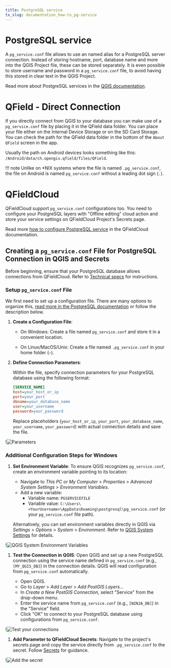 ```yaml
---
title: PostgreSQL service
tx_slug: documentation_how-to_pg-service
---
```


# PostgreSQL service

A `pg_service.conf` file allows to use an named alias for a PostgreSQL server connection.
Instead of storing hostname, port, database name and more into the QGIS Project file, these can be stored separately.
It is even possible to store username and password in a `pg_service.conf` file, to avoid having this stored in clear text in the QGIS Project.

Read more about PostgreSQL services in the [QGIS documentation](https://docs.qgis.org/latest/en/docs/user_manual/managing_data_source/opening_data.html#postgresql-service-connection-file).

# QField - Direct Connection

If you directly connect from QGIS to your database you can make use of a `pg_service.conf` file by placing it in the QField data folder.
You can place your file either on the Internal Device Storage or on the SD Card Storage.
You can check the path for the QField data folder in the bottom of the `About QField` screen in the app.

Usually the path on Android devices looks something like this: `/Android/data/ch.opengis.qfield/files/QField`.

!!! note
    Unlike on *NIX systems where the file is named `.pg_service.conf`, the file on Android is named `pg_service.conf` without a leading dot sign (`.`).

# QFieldCloud

QFieldCloud support `pg_service.conf` configurations too.
You need to configure your PostgreSQL layers with "Offline editing" cloud action and store your service settings on QFieldCloud Project's Secrets page.

Read more [how to configure PostgreSQL service](../../reference/qfieldcloud/secrets.md) in the QFieldCloud documentation.

## Creating a `pg_service.conf` File for PostgreSQL Connection in QGIS and Secrets

Before beginning, ensure that your PostgreSQL database allows connections from QFieldCloud.
Refer to [Technical specs](../../reference/qfieldcloud/specs.md) for instructions.

### Setup `pg_service.conf` File

We first need to set up a configuration file.
There are many options to organize this, [read more in the PostgreSQL documentation](https://www.postgresql.org/docs/current/libpq-pgservice.html)<!-- markdown-link-check-disable-line --> or follow the description below.

1. **Create a Configuration File**:

   - On Windows:
     Create a file named `pg_service.conf` and store it in a convenient location.

   - On Linux/MacOS/Unix:
     Create a file named `.pg_service.conf` in your home folder (`~`).

2. **Define Connection Parameters**:

   Within the file, specify connection parameters for your PostgreSQL database using the following format:

   ```ini
   [SERVICE_NAME]
   host=your_host_or_ip
   port=your_port
   dbname=your_database_name
   user=your_username
   password=your_password
   ```

   Replace placeholders (`your_host_or_ip`, `your_port`, `your_database_name`, `your_username`, `your_password`) with actual connection details and save the file.

!![Parameters](../../assets/images/service_config_file_001.png)

### Additional Configuration Steps for Windows

1. **Set Environment Variable**:
   To ensure QGIS recognizes `pg_service.conf`, create an environment variable pointing to its location:

   - Navigate to *This PC* or *My Computer* > *Properties* > *Advanced System Settings* > *Environment Variables*.
   - Add a new variable:
     - Variable name: `PGSERVICEFILE`
     - Variable value: `C:\Users\<YourUsername>\AppData\Roaming\postgresql\pg_service.conf` (or your `pg_service.conf` file path).

   Alternatively, you can set environment variables directly in QGIS via *Settings* > *Options* > *System* > *Environment*.
   Refer to [QGIS System Settings](https://docs.qgis.org/latest/en/docs/user_manual/introduction/qgis_configuration.html#system-settings) for details.

!![QGIS System Environment Variables](../../assets/images/service_config_file_002.png)

1. **Test the Connection in QGIS**: Open QGIS and set up a new PostgreSQL connection using the service name defined in `pg_service.conf` (e.g., `[MY_QGIS_DB]`) in the connection details.
QGIS will read configuration from `pg_service.conf` automatically.

   - Open QGIS.
   - Go to *Layer* > *Add Layer* > *Add PostGIS Layers...*
   - In *Create a New PostGIS Connection*, select "Service" from the drop-down menu.
   - Enter the service name from `pg_service.conf` (e.g., `[NINJA_DB]`) in the "Service" field.
   - Click "OK" to connect to your PostgreSQL database using configurations from `pg_service.conf`.

!![Test your connections](../../assets/images/service_config_file_003.png,350px)

1. **Add Parameter to QFieldCloud Secrets**: Navigate to the project's secrets page and copy the service directly from `.pg_service.conf` to the secret.
Follow [Secrets](../../reference/qfieldcloud/secrets.md) for guidance.

!![Add the secret](../../assets/images/service_config_file_004.png,350px)
